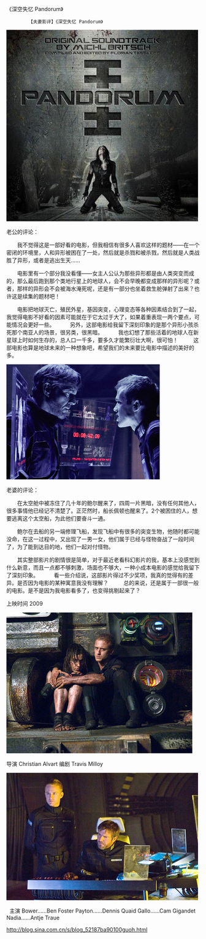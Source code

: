 《深空失忆 Pandorum》

			【夫妻影评】《深空失忆 Pandorum》

![](./img/52187ba9t81fff66239f7&690.jpg)



老公的评论：
 

　　我不觉得这是一部好看的电影，但我相信有很多人喜欢这样的题材——在一个密闭的环境里，人和异形被困在了一处，然后就是杀戮和被杀戮，然后就是人类战胜了异形，或者是逃出生天……
 

　　电影里有一个部分我没看懂——女主人公认为那些异形都是由人类突变而成的，那么最后跑到那个类地行星上的地球人，会不会早晚都变成那样的异形呢？或者，那样的异形会不会被海水淹死呢，还是有一部分也坐着救生舱弹射了出来？也许这是续集的题材吧！
 

　　电影把地球灭亡，殖民外星，基因突变，心理变态等各种因素结合到了一起，我觉得电影不好看的因素可能就在于它太过于大了，如果着重表现一两个要点，可能情况会更好一些。
 
　　另外，这部电影给我留下深刻印象的是那个异形小孩杀死那个南亚人的场景，很另类，很黑暗。
 
　　我也幻想了那些活着的地球人在新星球上时如何生存的，总人口一千多，要多久才能繁衍壮大啊，很可怕！
 
　　这部电影也算是地球未来的一种想象吧，希望我们的未来要比电影中描述的美好的多。
 

![](./img/52187ba9t81fff834a230&690.jpg)



老婆的评论：
 

　　在太空舱中被冻住了几十年的鲍尔醒来了，四周一片黑暗，没有任何其他人，很多事情他已经记不清楚了。正茫然时，船长佩顿也醒来了。2个被困住的人，想要逃离这个太空船，为此他们要奋斗一通。
 

　　鲍尔在去船的另一端修理飞船，发现飞船中有很多的突变生物，他随时都可能没命，在这一过程中，又出现了一男一女，他们属于已经与怪物奋战了一段时间了，为了能到达目的地，他们一起对付怪物。
 

　　其实整部影片的剧情很是简单，对于最近老看科幻影片的我，基本上没感觉到什么新意，而且一点都不够刺激，场面也不够大，一种小成本电影的感觉给我留下了深刻印象。
 
　　看一些介绍说，这部影片得过不少奖项，我真的觉得有的差异。是否因为电影的某种寓意我没有理解？
 
　　总的来说，还是属于一部很一般的电影。是不是因为我电影看多了，也变得挑剔起来了？

上映时间 2009

![](./img/52187ba9t81fffa788890&690.jpg)



导演
Christian Alvart
编剧
Travis Milloy
 

![](./img/52187ba9t81fffbc4522e&690.jpg)



 
主演
Bower……Ben Foster
Payton……Dennis Quaid
Gallo……Cam Gigandet
Nadia……Antje Traue							
		
http://blog.sina.com.cn/s/blog_52187ba90100guoh.html
